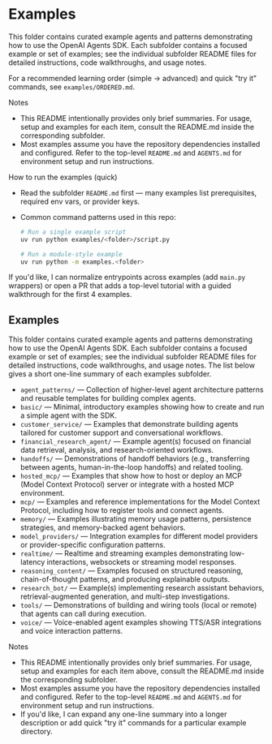 # Examples

This folder contains curated example agents and patterns demonstrating how to use the OpenAI Agents SDK. Each subfolder contains a focused example or set of examples; see the individual subfolder README files for detailed instructions, code walkthroughs, and usage notes.

For a recommended learning order (simple → advanced) and quick "try it" commands, see `examples/ORDERED.md`.

Notes

- This README intentionally provides only brief summaries. For usage, setup and examples for each item, consult the README.md inside the corresponding subfolder.
- Most examples assume you have the repository dependencies installed and configured. Refer to the top-level `README.md` and `AGENTS.md` for environment setup and run instructions.

How to run the examples (quick)

- Read the subfolder `README.md` first — many examples list prerequisites, required env vars, or provider keys.
- Common command patterns used in this repo:

  ```bash
  # Run a single example script
  uv run python examples/<folder>/script.py

  # Run a module-style example
  uv run python -m examples.<folder>
  ```

If you'd like, I can normalize entrypoints across examples (add `main.py` wrappers) or open a PR that adds a top-level tutorial with a guided walkthrough for the first 4 examples.


## Examples

This folder contains curated example agents and patterns demonstrating how to use the OpenAI Agents SDK. Each subfolder contains a focused example or set of examples; see the individual subfolder README files for detailed instructions, code walkthroughs, and usage notes. The list below gives a short one-line summary of each examples subfolder.

- `agent_patterns/` — Collection of higher-level agent architecture patterns and reusable templates for building complex agents.
- `basic/` — Minimal, introductory examples showing how to create and run a simple agent with the SDK.
- `customer_service/` — Examples that demonstrate building agents tailored for customer support and conversational workflows.
- `financial_research_agent/` — Example agent(s) focused on financial data retrieval, analysis, and research-oriented workflows.
- `handoffs/` — Demonstrations of handoff behaviors (e.g., transferring between agents, human-in-the-loop handoffs) and related tooling.
- `hosted_mcp/` — Examples that show how to host or deploy an MCP (Model Context Protocol) server or integrate with a hosted MCP environment.
- `mcp/` — Examples and reference implementations for the Model Context Protocol, including how to register tools and connect agents.
- `memory/` — Examples illustrating memory usage patterns, persistence strategies, and memory-backed agent behaviors.
- `model_providers/` — Integration examples for different model providers or provider-specific configuration patterns.
- `realtime/` — Realtime and streaming examples demonstrating low-latency interactions, websockets or streaming model responses.
- `reasoning_content/` — Examples focused on structured reasoning, chain-of-thought patterns, and producing explainable outputs.
- `research_bot/` — Example(s) implementing research assistant behaviors, retrieval-augmented generation, and multi-step investigations.
- `tools/` — Demonstrations of building and wiring tools (local or remote) that agents can call during execution.
- `voice/` — Voice-enabled agent examples showing TTS/ASR integrations and voice interaction patterns.

Notes

- This README intentionally provides only brief summaries. For usage, setup and examples for each item above, consult the README.md inside the corresponding subfolder.
- Most examples assume you have the repository dependencies installed and configured. Refer to the top-level `README.md` and `AGENTS.md` for environment setup and run instructions.
- If you'd like, I can expand any one-line summary into a longer description or add quick "try it" commands for a particular example directory.
